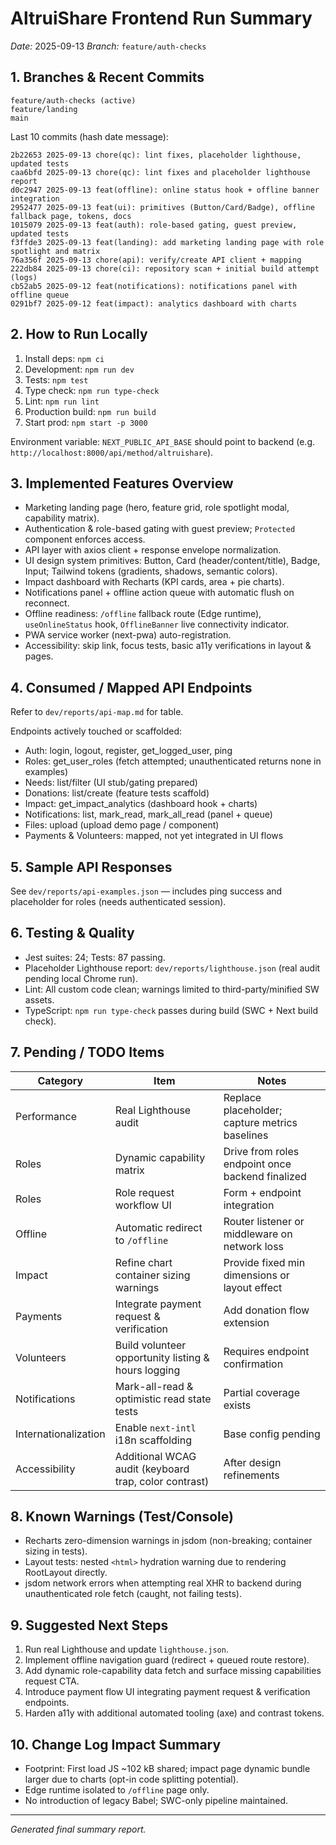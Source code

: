 # AltruiShare Frontend Run Summary

_Date:_ 2025-09-13
_Branch:_ `feature/auth-checks`

## 1. Branches & Recent Commits
```
feature/auth-checks (active)
feature/landing
main
```

Last 10 commits (hash date message):
```
2b22653 2025-09-13 chore(qc): lint fixes, placeholder lighthouse, updated tests
caa6bfd 2025-09-13 chore(qc): lint fixes and placeholder lighthouse report
d0c2947 2025-09-13 feat(offline): online status hook + offline banner integration
2952477 2025-09-13 feat(ui): primitives (Button/Card/Badge), offline fallback page, tokens, docs
1015079 2025-09-13 feat(auth): role-based gating, guest preview, updated tests
f3ffde3 2025-09-13 feat(landing): add marketing landing page with role spotlight and matrix
76a356f 2025-09-13 chore(api): verify/create API client + mapping
222db84 2025-09-13 chore(ci): repository scan + initial build attempt (logs)
cb52ab5 2025-09-12 feat(notifications): notifications panel with offline queue
0291bf7 2025-09-12 feat(impact): analytics dashboard with charts
```

## 2. How to Run Locally
1. Install deps: `npm ci`
2. Development: `npm run dev`
3. Tests: `npm test`
4. Type check: `npm run type-check`
5. Lint: `npm run lint`
6. Production build: `npm run build`
7. Start prod: `npm start -p 3000`

Environment variable: `NEXT_PUBLIC_API_BASE` should point to backend (e.g. `http://localhost:8000/api/method/altruishare`).

## 3. Implemented Features Overview
- Marketing landing page (hero, feature grid, role spotlight modal, capability matrix).
- Authentication & role-based gating with guest preview; `Protected` component enforces access.
- API layer with axios client + response envelope normalization.
- UI design system primitives: Button, Card (header/content/title), Badge, Input; Tailwind tokens (gradients, shadows, semantic colors).
- Impact dashboard with Recharts (KPI cards, area + pie charts).
- Notifications panel + offline action queue with automatic flush on reconnect.
- Offline readiness: `/offline` fallback route (Edge runtime), `useOnlineStatus` hook, `OfflineBanner` live connectivity indicator.
- PWA service worker (next-pwa) auto-registration.
- Accessibility: skip link, focus tests, basic a11y verifications in layout & pages.

## 4. Consumed / Mapped API Endpoints
Refer to `dev/reports/api-map.md` for table.

Endpoints actively touched or scaffolded:
- Auth: login, logout, register, get_logged_user, ping
- Roles: get_user_roles (fetch attempted; unauthenticated returns none in examples)
- Needs: list/filter (UI stub/gating prepared)
- Donations: list/create (feature tests scaffold)
- Impact: get_impact_analytics (dashboard hook + charts)
- Notifications: list, mark_read, mark_all_read (panel + queue)
- Files: upload (upload demo page / component)
- Payments & Volunteers: mapped, not yet integrated in UI flows

## 5. Sample API Responses
See `dev/reports/api-examples.json` — includes ping success and placeholder for roles (needs authenticated session).

## 6. Testing & Quality
- Jest suites: 24; Tests: 87 passing.
- Placeholder Lighthouse report: `dev/reports/lighthouse.json` (real audit pending local Chrome run).
- Lint: All custom code clean; warnings limited to third-party/minified SW assets.
- TypeScript: `npm run type-check` passes during build (SWC + Next build check).

## 7. Pending / TODO Items
| Category | Item | Notes |
|----------|------|-------|
| Performance | Real Lighthouse audit | Replace placeholder; capture metrics baselines |
| Roles | Dynamic capability matrix | Drive from roles endpoint once backend finalized |
| Roles | Role request workflow UI | Form + endpoint integration |
| Offline | Automatic redirect to `/offline` | Router listener or middleware on network loss |
| Impact | Refine chart container sizing warnings | Provide fixed min dimensions or layout effect |
| Payments | Integrate payment request & verification | Add donation flow extension |
| Volunteers | Build volunteer opportunity listing & hours logging | Requires endpoint confirmation |
| Notifications | Mark-all-read & optimistic read state tests | Partial coverage exists |
| Internationalization | Enable `next-intl` i18n scaffolding | Base config pending |
| Accessibility | Additional WCAG audit (keyboard trap, color contrast) | After design refinements |

## 8. Known Warnings (Test/Console)
- Recharts zero-dimension warnings in jsdom (non-breaking; container sizing in tests).
- Layout tests: nested `<html>` hydration warning due to rendering RootLayout directly.
- jsdom network errors when attempting real XHR to backend during unauthenticated role fetch (caught, not failing tests).

## 9. Suggested Next Steps
1. Run real Lighthouse and update `lighthouse.json`.
2. Implement offline navigation guard (redirect + queued route restore).
3. Add dynamic role-capability data fetch and surface missing capabilities request CTA.
4. Introduce payment flow UI integrating payment request & verification endpoints.
5. Harden a11y with additional automated tooling (axe) and contrast tokens.

## 10. Change Log Impact Summary
- Footprint: First load JS ~102 kB shared; impact page dynamic bundle larger due to charts (opt-in code splitting potential).
- Edge runtime isolated to `/offline` page only.
- No introduction of legacy Babel; SWC-only pipeline maintained.

---
_Generated final summary report._

